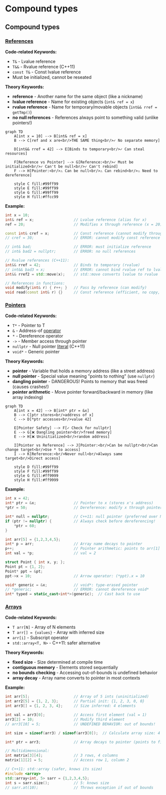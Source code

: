 # Compound types

## Compound types

### [References](https://en.cppreference.com/w/cpp/language/reference.html)

**Code-related Keywords:**
- `T&` - Lvalue reference
- `T&&` - Rvalue reference (C++11)
- `const T&` - Const lvalue reference
- Must be initialized, cannot be reseated

**Theory Keywords:**
- **reference** - Another name for the same object (like a nickname)
- **lvalue reference** - Name for existing objects (`int& ref = x`)
- **rvalue reference** - Name for temporary/movable objects (`int&& rref = getTmp()`)
- **no null references** - References always point to something valid (unlike pointers!)

```mermaid
graph TD
    A[int x = 10] --> B[int& ref = x]
    B --> C[ref and x are<br/>THE SAME thing<br/>✓ No separate memory]
    
    D[int&& rref = 42] --> E[Binds to temporary<br/>✓ Can steal resources]
    
    F[Reference vs Pointer] --> G[Reference:<br/>✓ Must be initialized<br/>✓ Can't be null<br/>✓ Can't rebind]
    F --> H[Pointer:<br/>⚠️ Can be null<br/>⚠️ Can rebind<br/>⚠️ Need to dereference]
    
    style C fill:#99ff99
    style E fill:#99ff99
    style G fill:#99ff99
    style H fill:#ffcc99
```

**Example:**
```cpp
int x = 10;
int& ref = x;                  // Lvalue reference (alias for x)
ref = 20;                      // Modifies x through reference (x = 20)

const int& cref = x;           // Const reference (cannot modify through cref)
// cref = 30;                  // ERROR: cannot modify const reference

// int& bad;                   // ERROR: must initialize reference
// int& bad2 = nullptr;        // ERROR: no null references

// Rvalue references (C++11):
int&& rref = 42;               // Binds to temporary (rvalue)
// int&& bad3 = x;             // ERROR: cannot bind rvalue ref to lvalue
int&& rref2 = std::move(x);    // std::move converts lvalue to rvalue

// References in functions:
void modify(int& r) { r++; }   // Pass by reference (can modify)
void read(const int& r) {}     // Const reference (efficient, no copy, no modify)
```

### [Pointers](https://en.cppreference.com/w/cpp/language/pointer.html)

**Code-related Keywords:**
- `T*` - Pointer to T
- `&` - Address-of [operator](../../04_expressions/operators.md)
- `*` - Dereference operator
- `->` - Member access through pointer
- `nullptr` - Null pointer [literal](../../04_expressions/literals.md) (C++11)
- `void*` - Generic pointer

**Theory Keywords:**
- **pointer** - Variable that holds a memory address (like a street address)
- **null pointer** - Special value meaning "points to nothing" (use `nullptr`)
- **dangling pointer** - DANGEROUS! Points to memory that was freed (causes crashes!)
- **pointer arithmetic** - Move pointer forward/backward in memory (like array indexing)

```mermaid
graph TD
    A[int x = 42] --> B[int* ptr = &x]
    B --> C[ptr stores<br/>address of x]
    C --> D[*ptr accesses<br/>value 42]
    
    E[Pointer Safety] --> F[✓ Check for nullptr]
    E --> G[❌ Dangling pointer<br/>freed memory]
    E --> H[❌ Uninitialized<br/>random address]
    
    I[Pointer vs Reference] --> J[Pointer:<br/>Can be nullptr<br/>Can change target<br/>Use * to access]
    I --> K[Reference:<br/>Never null<br/>Always same target<br/>Direct access]
    
    style D fill:#99ff99
    style F fill:#99ff99
    style G fill:#ff9999
    style H fill:#ff9999
```

**Example:**
```cpp
int x = 42;
int* ptr = &x;                 // Pointer to x (stores x's address)
*ptr = 50;                     // Dereference: modify x through pointer (x = 50)

int* null = nullptr;           // C++11: null pointer (preferred over NULL)
if (ptr != nullptr) {          // Always check before dereferencing!
    *ptr = 60;
}

int arr[5] = {1,2,3,4,5};
int* p = arr;                  // Array name decays to pointer
p++;                           // Pointer arithmetic: points to arr[1]
int val = *p;                  // val = 2

struct Point { int x, y; };
Point pt = {1, 2};
Point* ppt = &pt;
ppt->x = 10;                   // Arrow operator: (*ppt).x = 10

void* generic = &x;            // void*: type-erased pointer
// *generic;                   // ERROR: cannot dereference void*
int* typed = static_cast<int*>(generic);  // Cast back to use
```

### [Arrays](https://en.cppreference.com/w/cpp/language/array.html)

**Code-related Keywords:**
- `T arr[N]` - Array of N elements
- `T arr[] = {values}` - Array with inferred size
- `arr[i]` - Subscript operator
- `std::array<T, N>` - C++11: safer alternative

**Theory Keywords:**
- **fixed size** - Size determined at compile time
- **contiguous memory** - Elements stored sequentially
- **no bounds checking** - Accessing out-of-bounds is undefined behavior
- **array decay** - Array name converts to pointer in most contexts

**Example:**
```cpp
int arr[5];                    // Array of 5 ints (uninitialized)
int arr2[5] = {1, 2, 3};       // Partial init: {1, 2, 3, 0, 0}
int arr3[] = {1, 2, 3, 4};     // Size inferred: 4 elements

int val = arr3[0];             // Access first element (val = 1)
arr3[2] = 10;                  // Modify third element
// arr3[10] = 5;               // UNDEFINED BEHAVIOR: out of bounds!

int size = sizeof(arr3) / sizeof(arr3[0]);  // Calculate array size: 4

int* ptr = arr3;               // Array decays to pointer (points to first element)

// Multidimensional:
int matrix[3][4];              // 3 rows, 4 columns
matrix[1][2] = 5;              // Access row 1, column 2

// C++11: std::array (safer, knows its size)
#include <array>
std::array<int, 5> sarr = {1,2,3,4,5};
int s = sarr.size();           // 5: knows size
// sarr.at(10);                // Throws exception if out of bounds
```
